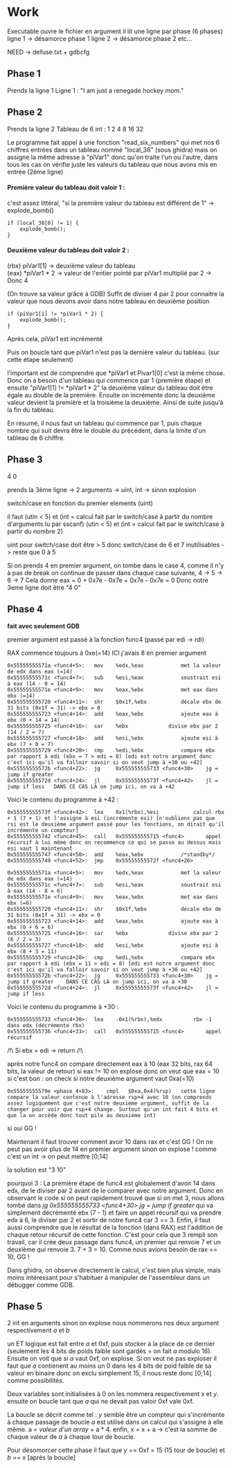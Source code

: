 # Work

Executable ouvre le fichier en argument
il lit une ligne par phase (6 phases)
ligne 1 -> désamorce phase 1
ligne 2 -> désamorce phase 2
etc...

NEED -> defuse.txt + gdbcfg

## Phase 1
Prends la ligne 1
Ligne 1 : "I am just a renegade hockey mom."

## Phase 2
Prends la ligne 2
Tableau de 6 int : 1 2 4 8 16 32

Le programme fait appel à une fonction "read_six_numbers" qui met nos 6 chiffres entrées dans un tableau nommé "local_38" (sous ghidra) mais on assigne la même adresse à "piVar1" donc qu'on traite l'un ou l'autre, dans tous les cas on vérifie juste les valeurs du tableau que nous avons mis en entrée (2ème ligne)

#### Première valeur du tableau doit valoir 1 :
c'est assez littéral, "si la première valeur du tableau est différent de 1" -> explode_bomb()
	
	if (local_38[0] != 1) {
		explode_bomb();
	}
	
#### Deuxième valeur du tableau doit valoir 2 :
(rbx) piVar1[1] -> deuxième valeur du tableau    
(eax) *piVar1 * 2 -> valeur de l'entier pointé par piVar1 multiplié par 2 -> Donc 4
 
(On trouve sa valeur grâce à GDB)
Suffit de diviser 4 par 2 pour connaitre la valeur que nous devons avoir dans notre tableau en deuxième position
	
	if (piVar1[1] != *piVar1 * 2) {
		explode_bomb();
	}
	
Après cela, piVar1 est incrémenté
	
Puis on boucle tant que piVar1 n'est pas la dernière valeur du tableau. (sur cette étape seulement)
	
l'important est de comprendre que *piVar1 et Pivar1[0] c'est la même chose. Donc on a besoin d'un tableau qui commence par 1 (première étape) et ensuite "piVar1[1] != *piVar1 * 2" la deuxième valeur du tableau doit être égale au double de la première. Ensuite on incrémente donc la deuxième valeur devient la première et la troisième la deuxième. Ainsi de suite jusqu’à la fin du tableau. 
	
En résumé, il nous faut un tableau qui commence par 1, puis chaque nombre qui suit devra être le double du précédent, dans la limite d'un tableau de 6 chiffre.

## Phase 3

4 0

prends la 3ème ligne -> 2 arguments -> uint, int -> sinon explosion

switch/case en fonction du premier elements (uint)

il faut (utin < 5) et (int = calcul fait par le switch/case à partir du nombre d'arguments lu par sscanf)
	(utin < 5) et (int = calcul fait par le switch/case à partir du nombre 2)

 uint pour switch/case doit être > 5 donc switch/case de 6 et 7 inutilisables -> reste que 0 à 5

Si on prends 4 en premier argument, on tombe dans le case 4, comme il n'y à pas de break on continue de passer dans chaque case suivante, 4 -> 5 -> 6 -> 7
Cela donne eax = 0 + 0x7e - 0x7e + 0x7e - 0x7e = 0
Donc notre 3eme ligne doit être "4 0"
 
## Phase 4
**fait avec seulement GDB**

premier argument est passé à la fonction func4 (passé par edi -> rdi)

RAX commence toujours à 0xe(=14)
ICI j'avais 8 en premier argument

	0x55555555571a <func4+5>:	mov    %edx,%eax			met la valeur de edx dans eax (=14)	
	0x55555555571c <func4+7>:	sub    %esi,%eax			soustrait esi à eax (14 - 0 = 14)
	0x55555555571e <func4+9>:	mov    %eax,%ebx			met eax dans ebx (=14)
	0x555555555720 <func4+11>:	shr    $0x1f,%ebx			décale ebx de 31 bits (0x1f = 31) -> ebx = 0
	0x555555555723 <func4+14>:	add    %eax,%ebx			ajoute eax à ebx (0 + 14 = 14)
	0x555555555725 <func4+16>:	sar    %ebx				divise ebx par 2 (14 / 2 = 7)
	0x555555555727 <func4+18>:	add    %esi,%ebx			ajoute esi à ebx (7 + 0 = 7)
	0x555555555729 <func4+20>:	cmp    %edi,%ebx			compare ebx par rapport à edi (ebx = 7 > edi = 8) [edi est notre argument donc c'est ici qu'il va falloir savoir si on veut jump à +30 ou +42]
	0x55555555572b <func4+22>:	jg     0x555555555733 <func4+30>	jg = jump if greater	
	0x55555555572d <func4+24>:	jl     0x55555555573f <func4+42>	jl = jump if less	DANS CE CAS LA on jump ici, on va à +42

Voici le contenu du programme à +42 :
	
 	0x55555555573f <func4+42>:	lea    0x1(%rbx),%esi			calcul rbx + 1 (7 + 1) et l'assigne à esi (incrémente esi) [n'oublions pas que rsi est le deuxième argument passé pour les fonctions, on dirait qu'il incrémente un compteur]
	0x555555555742 <func4+45>:	call   0x555555555715 <func4>		appel récursif à lui même donc on recommence ce qui se passe au dessus mais esi vaut 1 maintenant
   	0x555555555747 <func4+50>:	add    %eax,%ebx			/*standby*/
   	0x555555555749 <func4+52>:	jmp    0x55555555572f <func4+26>

   	0x55555555571a <func4+5>:	mov    %edx,%eax			met la valeur de edx dans eax (=14)	
   	0x55555555571c <func4+7>:	sub    %esi,%eax			soustrait esi à eax (14 - 8 = 6)
   	0x55555555571e <func4+9>:	mov    %eax,%ebx			met eax dans ebx (=6)
   	0x555555555720 <func4+11>:	shr    $0x1f,%ebx			décale ebx de 31 bits (0x1f = 31) -> ebx = 0
   	0x555555555723 <func4+14>:	add    %eax,%ebx			ajoute eax à ebx (0 + 6 = 6)
   	0x555555555725 <func4+16>:	sar    %ebx				divise ebx par 2 (6 / 2 = 3)
   	0x555555555727 <func4+18>:	add    %esi,%ebx			ajoute esi à ebx (8 + 3 = 11)
   	0x555555555729 <func4+20>:	cmp    %edi,%ebx			compare ebx par rapport à edi (ebx = 11 > edi = 8) [edi est notre argument donc c'est ici qu'il va falloir savoir si on veut jump à +30 ou +42]
   	0x55555555572b <func4+22>:	jg     0x555555555733 <func4+30>	jg = jump if greater	DANS CE CAS LA on jump ici, on va à +30
   	0x55555555572d <func4+24>:	jl     0x55555555573f <func4+42>	jl = jump if less	

Voici le contenu du programme à +30 :

   	0x555555555733 <func4+30>:	lea    -0x1(%rbx),%edx			rbx -1 dans edx (décrémente rbx)
   	0x555555555736 <func4+33>:	call   0x555555555715 <func4>		appel récursif

/!\ Si ebx = edi -> return /!\

après notre func4 on compare directement eax à 10 (eax 32 bits, rax 64 bits, la valeur de retour)
si eax != 10 on explose
donc on veut que eax = 10
si c'est bon :
on check si notre deuxième argument vaut 0xa(=10)
	
 	0x55555555579e <phase_4+83>:	cmpl   $0xa,0x4(%rsp)	cette ligne compare la valeur contenue à l'adresse rsp+4 avec 10 (on comprends assez logiquement que c'est notre deuxième argument, suffit de la changer pour voir que rsp+4 change. Surtout qu'un int fait 4 bits et que la on accède donc tout pile au deuxième int)
si oui GG !

Maintenant il faut trouver comment avoir 10 dans rax et c'est GG !
On ne peut pas avoir plus de 14 en premier argument sinon on explose !
comme c'est un int -> on peut mettre [0;14]

la solution est "3 10"

pourquoi 3 : La première étape de func4 est globalement d'avoir 14 dans edx, de le diviser par 2 avant de le comparer avec notre argument. Donc en observant le code si on peut rapidement trouvé que si on met 3, nous allons tombé dans *jg     0x555555555733 <func4+30>	jg = jump if greater* qui va simplement décrémenté ebx (7 - 1) et faire un appel récursif qui va prendre edx à 6, le diviser par 2 et sortir de notre func4 car 3 == 3.
Enfin, il faut aussi comprendre que le résultat de la fonction (dans RAX) est l'addition de chaque retour récursif de cette fonction.
C'est pour cela que 3 rempli son travail, car il crée deux passage dans func4, un premier qui renvoie 7 et un deuxième qui renvoie 3.
7 + 3 = 10. Comme nous avions besoin de rax == 10, GG !

Dans ghidra, on observe directement le calcul, c'est bien plus simple, mais moins intéressant pour s'habituer à manipuler de l'assembleur dans un débugger comme GDB.

## Phase 5

2 int en arguments sinon on explose
nous nommerons nos deux argument respectivement *a* et *b*

un ET logique est fait entre *a* et 0xf, puis stocker à la place de ce dernier (seulement les 4 bits de poids faible sont gardés = on fait *a* modulo 16). Ensuite on voit que si *a* vaut 0xf, on explose.
Si on veut ne pas exploser il faut que *a* contienent au moins un 0 dans les 4 bits de poid faible de sa valeur en binaire donc on exclu simplement 15, il nous reste donc [0;14] comme possibilités.

Deux variables sont initialisées à 0 on les nommera respectivement *x* et *y*.
ensuite on boucle tant que *a* qui ne devait pas valoir 0xf vale 0xf.

La boucle se décrit comme tel :
*y* semble être un compteur qui s'incrémente à chaque passage de boucle
*a* est utilisé dans un calcul qui s'assigne à elle même. a = *valeur d'un array* + a * 4.
enfin, x = x + a -> c'est la somme de chaque valeur de *a* à chaque tour de boucle.

Pour désomorcer cette phase il faut que *y* == Oxf = 15 (15 tour de boucle) et *b* == x [après la boucle]
